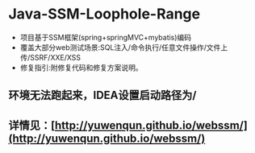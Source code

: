 # Java-SSM-Loophole-Range
* 项目基于SSM框架(spring+springMVC+mybatis)编码
* 覆盖大部分web测试场景:SQL注入/命令执行/任意文件操作/文件上传/SSRF/XXE/XSS
* 修复指引:附修复代码和修复方案说明。


## 环境无法跑起来，IDEA设置启动路径为/

## 详情见：[http://yuwenqun.github.io/webssm/](http://yuwenqun.github.io/webssm/)
